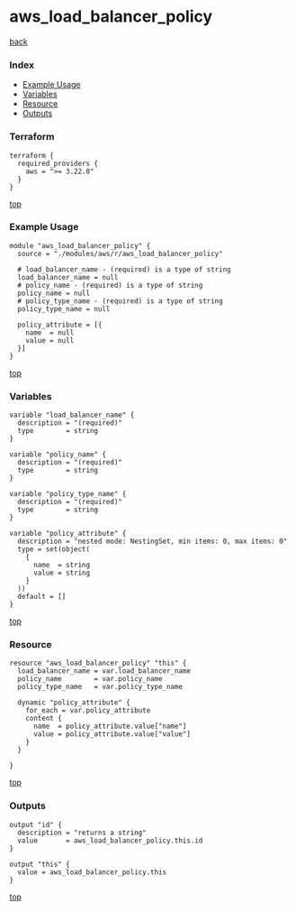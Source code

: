 # aws_load_balancer_policy
[back](../aws.md)
### Index
- [Example Usage](#example-usage)
- [Variables](#variables)
- [Resource](#resource)
- [Outputs](#outputs)
### Terraform
```hcl
terraform {
  required_providers {
    aws = ">= 3.22.0"
  }
}
```
[top](#index)
### Example Usage
```hcl
module "aws_load_balancer_policy" {
  source = "./modules/aws/r/aws_load_balancer_policy"

  # load_balancer_name - (required) is a type of string
  load_balancer_name = null
  # policy_name - (required) is a type of string
  policy_name = null
  # policy_type_name - (required) is a type of string
  policy_type_name = null

  policy_attribute = [{
    name  = null
    value = null
  }]
}
```
[top](#index)
### Variables
```hcl
variable "load_balancer_name" {
  description = "(required)"
  type        = string
}

variable "policy_name" {
  description = "(required)"
  type        = string
}

variable "policy_type_name" {
  description = "(required)"
  type        = string
}

variable "policy_attribute" {
  description = "nested mode: NestingSet, min items: 0, max items: 0"
  type = set(object(
    {
      name  = string
      value = string
    }
  ))
  default = []
}
```
[top](#index)

### Resource
```hcl
resource "aws_load_balancer_policy" "this" {
  load_balancer_name = var.load_balancer_name
  policy_name        = var.policy_name
  policy_type_name   = var.policy_type_name

  dynamic "policy_attribute" {
    for_each = var.policy_attribute
    content {
      name  = policy_attribute.value["name"]
      value = policy_attribute.value["value"]
    }
  }

}
```
[top](#index)
### Outputs
```hcl
output "id" {
  description = "returns a string"
  value       = aws_load_balancer_policy.this.id
}

output "this" {
  value = aws_load_balancer_policy.this
}
```
[top](#index)
